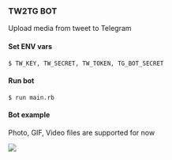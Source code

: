 ### TW2TG BOT

Upload media from tweet to Telegram

#### Set ENV vars
`$ TW_KEY, TW_SECRET, TW_TOKEN, TG_BOT_SECRET`

#### Run bot
`$ run main.rb`

#### Bot example

Photo, GIF, Video files are supported for now

![](https://i.postimg.cc/BZc70zhN/Screen-Shot-2021-05-11-at-11-07-46-PM.png)
